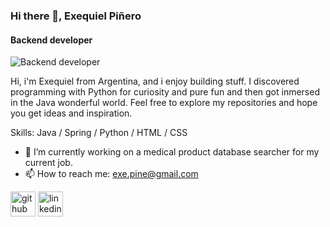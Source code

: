 ### Hi there 👋, Exequiel Piñero
#### Backend developer
![Backend developer](https://i.imgur.com/U3ZHGGO.png)

Hi, i'm Exequiel from Argentina, and i enjoy building stuff. 
I discovered programming with Python for curiosity and pure fun and then got inmersed in the Java wonderful world. Feel free to explore my repositories and hope you get ideas and inspiration.

Skills: Java / Spring / Python / HTML / CSS

- 🔭 I’m currently working on a medical product database searcher for my current job. 
- 📫 How to reach me: exe.pine@gmail.com 


[<img src='https://cdn.jsdelivr.net/npm/simple-icons@3.0.1/icons/github.svg' alt='github' height='40'>](https://github.com/akhlexe)  [<img src='https://cdn.jsdelivr.net/npm/simple-icons@3.0.1/icons/linkedin.svg' alt='linkedin' height='40'>](https://www.linkedin.com/in/https://www.linkedin.com/in/exequiel-adri%C3%A1n-pi%C3%B1ero-77974913b//)  

